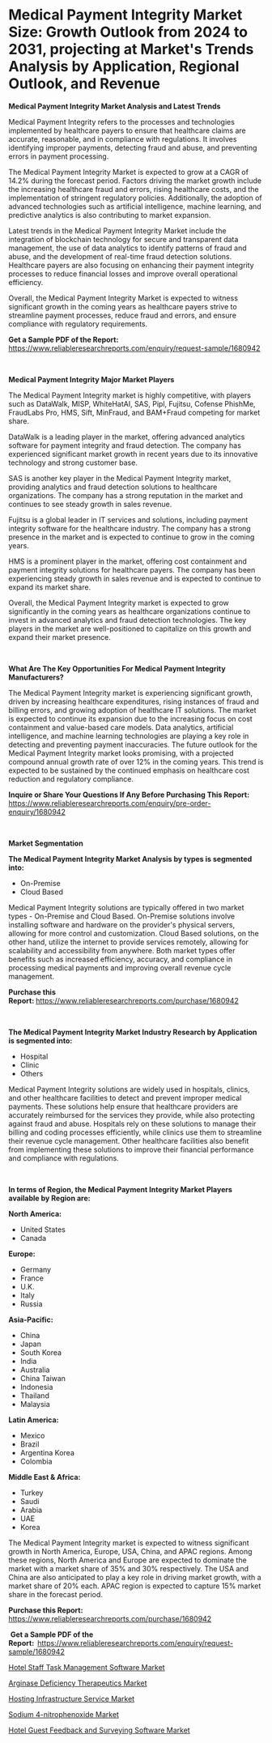 <p><h1>Medical Payment Integrity Market Size: Growth Outlook from 2024 to 2031, projecting at Market's Trends Analysis by Application, Regional Outlook, and Revenue</h1></p><p><strong>Medical Payment Integrity Market Analysis and Latest Trends</strong></p>
<p><p>Medical Payment Integrity refers to the processes and technologies implemented by healthcare payers to ensure that healthcare claims are accurate, reasonable, and in compliance with regulations. It involves identifying improper payments, detecting fraud and abuse, and preventing errors in payment processing.</p><p>The Medical Payment Integrity Market is expected to grow at a CAGR of 14.2% during the forecast period. Factors driving the market growth include the increasing healthcare fraud and errors, rising healthcare costs, and the implementation of stringent regulatory policies. Additionally, the adoption of advanced technologies such as artificial intelligence, machine learning, and predictive analytics is also contributing to market expansion.</p><p>Latest trends in the Medical Payment Integrity Market include the integration of blockchain technology for secure and transparent data management, the use of data analytics to identify patterns of fraud and abuse, and the development of real-time fraud detection solutions. Healthcare payers are also focusing on enhancing their payment integrity processes to reduce financial losses and improve overall operational efficiency.</p><p>Overall, the Medical Payment Integrity Market is expected to witness significant growth in the coming years as healthcare payers strive to streamline payment processes, reduce fraud and errors, and ensure compliance with regulatory requirements.</p></p>
<p><strong>Get a Sample PDF of the Report:&nbsp;</strong> <a href="https://www.reliableresearchreports.com/enquiry/request-sample/1680942">https://www.reliableresearchreports.com/enquiry/request-sample/1680942</a></p>
<p>&nbsp;</p>
<p><strong>Medical Payment Integrity Major Market Players</strong></p>
<p><p>The Medical Payment Integrity market is highly competitive, with players such as DataWalk, MISP, WhiteHatAI, SAS, Pipl, Fujitsu, Cofense PhishMe, FraudLabs Pro, HMS, Sift, MinFraud, and BAM+Fraud competing for market share. </p><p>DataWalk is a leading player in the market, offering advanced analytics software for payment integrity and fraud detection. The company has experienced significant market growth in recent years due to its innovative technology and strong customer base.</p><p>SAS is another key player in the Medical Payment Integrity market, providing analytics and fraud detection solutions to healthcare organizations. The company has a strong reputation in the market and continues to see steady growth in sales revenue.</p><p>Fujitsu is a global leader in IT services and solutions, including payment integrity software for the healthcare industry. The company has a strong presence in the market and is expected to continue to grow in the coming years.</p><p>HMS is a prominent player in the market, offering cost containment and payment integrity solutions for healthcare payers. The company has been experiencing steady growth in sales revenue and is expected to continue to expand its market share.</p><p>Overall, the Medical Payment Integrity market is expected to grow significantly in the coming years as healthcare organizations continue to invest in advanced analytics and fraud detection technologies. The key players in the market are well-positioned to capitalize on this growth and expand their market presence.</p></p>
<p>&nbsp;</p>
<p><strong>What Are The Key Opportunities For Medical Payment Integrity Manufacturers?</strong></p>
<p><p>The Medical Payment Integrity market is experiencing significant growth, driven by increasing healthcare expenditures, rising instances of fraud and billing errors, and growing adoption of healthcare IT solutions. The market is expected to continue its expansion due to the increasing focus on cost containment and value-based care models. Data analytics, artificial intelligence, and machine learning technologies are playing a key role in detecting and preventing payment inaccuracies. The future outlook for the Medical Payment Integrity market looks promising, with a projected compound annual growth rate of over 12% in the coming years. This trend is expected to be sustained by the continued emphasis on healthcare cost reduction and regulatory compliance.</p></p>
<p><strong>Inquire or Share Your Questions If Any Before Purchasing This Report:</strong> <a href="https://www.reliableresearchreports.com/enquiry/pre-order-enquiry/1680942">https://www.reliableresearchreports.com/enquiry/pre-order-enquiry/1680942</a></p>
<p>&nbsp;</p>
<p><strong>Market Segmentation</strong></p>
<p><strong>The Medical Payment Integrity Market Analysis by types is segmented into:</strong></p>
<p><ul><li>On-Premise</li><li>Cloud Based</li></ul></p>
<p><p>Medical Payment Integrity solutions are typically offered in two market types - On-Premise and Cloud Based. On-Premise solutions involve installing software and hardware on the provider's physical servers, allowing for more control and customization. Cloud Based solutions, on the other hand, utilize the internet to provide services remotely, allowing for scalability and accessibility from anywhere. Both market types offer benefits such as increased efficiency, accuracy, and compliance in processing medical payments and improving overall revenue cycle management.</p></p>
<p><strong>Purchase this Report:&nbsp;</strong><a href="https://www.reliableresearchreports.com/purchase/1680942">https://www.reliableresearchreports.com/purchase/1680942</a></p>
<p>&nbsp;</p>
<p><strong>The Medical Payment Integrity Market Industry Research by Application is segmented into:</strong></p>
<p><ul><li>Hospital</li><li>Clinic</li><li>Others</li></ul></p>
<p><p>Medical Payment Integrity solutions are widely used in hospitals, clinics, and other healthcare facilities to detect and prevent improper medical payments. These solutions help ensure that healthcare providers are accurately reimbursed for the services they provide, while also protecting against fraud and abuse. Hospitals rely on these solutions to manage their billing and coding processes efficiently, while clinics use them to streamline their revenue cycle management. Other healthcare facilities also benefit from implementing these solutions to improve their financial performance and compliance with regulations.</p></p>
<p>&nbsp;</p>
<p><strong>In terms of Region, the Medical Payment Integrity Market Players available by Region are:</strong></p>
<p>
    <p> <strong> North America: </strong>
        <ul>
            <li>United States</li>
            <li>Canada</li>
        </ul>
        </p> 
    <p> <strong> Europe: </strong>
        <ul>
            <li>Germany</li>
            <li>France</li>
            <li>U.K.</li>
            <li>Italy</li>
            <li>Russia</li>
        </ul>
        </p> 
    <p> <strong> Asia-Pacific: </strong>
        <ul>
            <li>China</li>
            <li>Japan</li>
            <li>South Korea</li>
            <li>India</li>
            <li>Australia</li>
            <li>China Taiwan</li>
            <li>Indonesia</li>
            <li>Thailand</li>
            <li>Malaysia</li>
        </ul>
        </p> 
    <p> <strong> Latin America: </strong>
        <ul>
            <li>Mexico</li>
            <li>Brazil</li>
            <li>Argentina Korea</li>
            <li>Colombia</li>
        </ul>
        </p> 
    <p> <strong> Middle East & Africa: </strong>
        <ul>
            <li>Turkey</li>
            <li>Saudi</li>
            <li>Arabia</li>
            <li>UAE</li>
            <li>Korea</li>
        </ul>
    </p>
    </p>
<p><p>The Medical Payment Integrity market is expected to witness significant growth in North America, Europe, USA, China, and APAC regions. Among these regions, North America and Europe are expected to dominate the market with a market share of 35% and 30% respectively. The USA and China are also anticipated to play a key role in driving market growth, with a market share of 20% each. APAC region is expected to capture 15% market share in the forecast period.</p></p>
<p><strong>Purchase this Report: </strong><a href="https://www.reliableresearchreports.com/purchase/1680942">https://www.reliableresearchreports.com/purchase/1680942</a></p>
<p>&nbsp;<strong>Get a Sample PDF of the Report:&nbsp;&nbsp;</strong><a href="https://www.reliableresearchreports.com/enquiry/request-sample/1680942">https://www.reliableresearchreports.com/enquiry/request-sample/1680942</a></p>
<p><strong></strong></p>
<p><p><a href="https://medium.com/@digitaldiviner12/hotel-staff-task-management-software-market-the-key-to-successful-business-strategy-forecast-till-1f8bc4b9cba3">Hotel Staff Task Management Software Market</a></p><p><a href="https://medium.com/@lorimyers95/arginase-deficiency-therapeutics-market-share-evolution-and-market-growth-trends-2024-2031-ffcb2de20ff7">Arginase Deficiency Therapeutics Market</a></p><p><a href="https://medium.com/@lorimyers95/hosting-infrastructure-service-market-furnishes-information-on-market-share-market-trends-and-620ad8588804">Hosting Infrastructure Service Market</a></p><p><a href="https://github.com/biheemgalvinlouises6hokrh3h/Market-Research-Report-List-1/blob/main/sodium-4-nitrophenoxide-market.md">Sodium 4-nitrophenoxide Market</a></p><p><a href="https://medium.com/@digitaldiviner12/hotel-guest-feedback-and-surveying-software-market-comprehensive-assessment-by-type-application-56d1a6a92e8e">Hotel Guest Feedback and Surveying Software Market</a></p></p>